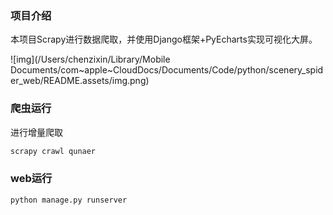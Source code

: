 ### 项目介绍
本项目Scrapy进行数据爬取，并使用Django框架+PyEcharts实现可视化大屏。

![img](/Users/chenzixin/Library/Mobile Documents/com~apple~CloudDocs/Documents/Code/python/scenery_spider_web/README.assets/img.png)



### 爬虫运行

进行增量爬取

```python
scrapy crawl qunaer
```



### web运行

```python
python manage.py runserver
```

